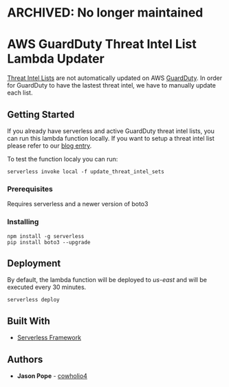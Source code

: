 # ARCHIVED: No longer maintained

# AWS GuardDuty Threat Intel List Lambda Updater

[Threat Intel Lists](https://docs.aws.amazon.com/guardduty/latest/ug/guardduty_upload_lists.html) are not automatically updated on AWS [GuardDuty](https://aws.amazon.com/guardduty/). In order for GuardDuty to have the lastest threat intel, we have to manually update each list. 

## Getting Started

If you already have serverless and active GuardDuty threat intel lists, you can run this lambda function locally. If you want to setup a threat intel list please refer to our [blog entry](https://www.seclytics.com/blog/2018/07/16/amazon-guardduty-threat-list-integration/).

To test the function localy you can run:

```
serverless invoke local -f update_threat_intel_sets
```

### Prerequisites

Requires serverless and a newer version of boto3

### Installing

```
npm install -g serverless
pip install boto3 --upgrade
```

## Deployment

By default, the lambda function will be deployed to *us-east* and will be executed every 30 minutes.

```
serverless deploy 
```

## Built With

* [Serverless Framework](https://github.com/serverless/serverless)

## Authors

* **Jason Pope** - [cowholio4](https://github.com/cowholio4)
